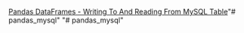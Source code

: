 [Pandas DataFrames - Writing To And Reading From MySQL Table](https://pythontic.com/pandas/serialization/mysql)"# pandas_mysql" 
"# pandas_mysql" 
